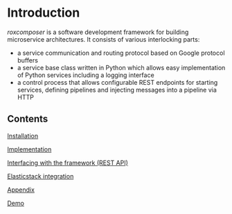 # Introduction

*roxcomposer* is a software development framework for building microservice architectures. It consists of various interlocking parts:

* a service communication and routing protocol based on Google protocol buffers
* a service base class written in Python which allows easy implementation of Python services including a logging interface
* a control process that allows configurable REST endpoints for starting services, defining pipelines and injecting messages into a pipeline via HTTP

## Contents

[Installation](installation.md)

[Implementation](implementation.md)

[Interfacing with the framework (REST API)](rest.md)

[Elasticstack integration](elastic.md)

[Appendix](appendix.md)

[Demo](demo.md)
